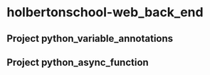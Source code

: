 # holbertonschool-web_back_end

## Project python_variable_annotations
## Project python_async_function
